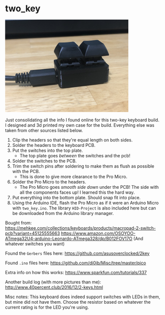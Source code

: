 # two_key

<img src="IMG_5705.jpg" alt="two_key" width="400"/>

Just consolidating all the info I found online for this two-key keyboard build. I designed and 3d printed my own case for the build. Everything else was taken from other sources listed below.

1. Clip the headers so that they're equal length on both sides.
2. Solder the headers to the keyboard PCB.
3. Put the switches into the top plate.
    * The top plate goes *between* the switches and the pcb!
4. Solder the switches to the PCB.
5. Trim the switch pins after soldering to make them as flush as possible with the PCB.
    * This is done to give more clearance to the Pro Micro.
6. Solder the Pro Micro to the headers.
    * The Pro Micro goes *smooth side down* under the PCB! The side with all the components faces up! I learned this the hard way.
7. Put everything into the bottom plate. Should snap fit into place.
8. Using the Arduino IDE, flash the Pro Micro as if it were an Arduino Micro with `two_key.ino`. The library `HID-Project` is also included here but can be downloaded from the Arduino library manager.

Bought from:
https://mehkee.com/collections/keyboards/products/macropad-2-switch-pcb?variant=45125555663
https://www.amazon.com/OSOYOO-ATmega32U4-arduino-Leonardo-ATmega328/dp/B012FOV17O
(And whatever switches you want)

Found the `Gerbers` files here:
https://github.com/asusoverclocked/2key

Found `.ino` files here:
https://github.com/di0ib/Misc/tree/master/pico

Extra info on how this works:
https://www.sparkfun.com/tutorials/337

Another build log (with more pictures than me):
http://www.40percent.club/2016/12/2-keys.html

Misc notes:
This keyboard does indeed support switches with LEDs in them, but mine did not have them. Choose the resistor based on whatever the current rating is for the LED you're using.
